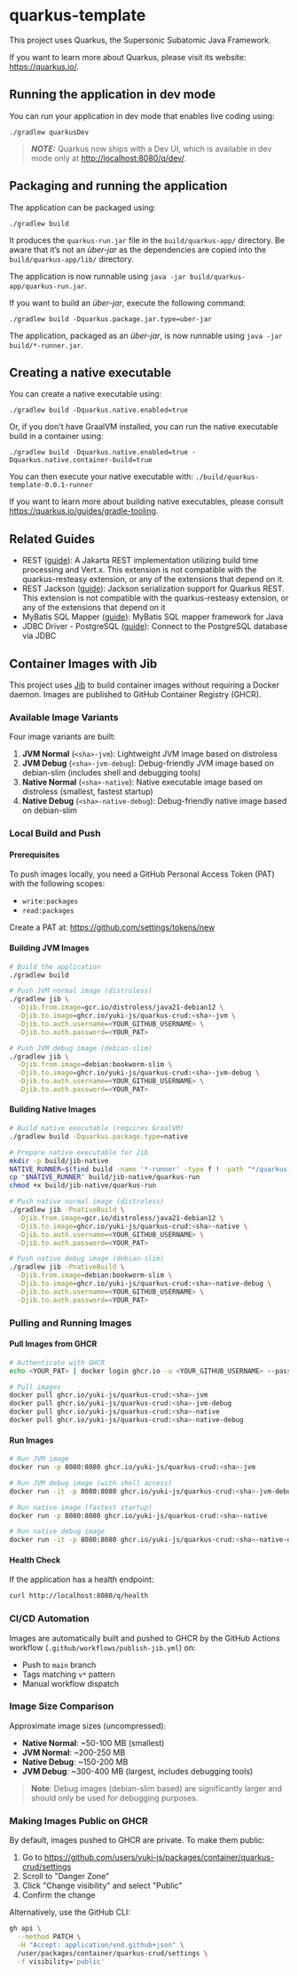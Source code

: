 # quarkus-template

This project uses Quarkus, the Supersonic Subatomic Java Framework.

If you want to learn more about Quarkus, please visit its website: <https://quarkus.io/>.

## Running the application in dev mode

You can run your application in dev mode that enables live coding using:

```shell script
./gradlew quarkusDev
```

> **_NOTE:_**  Quarkus now ships with a Dev UI, which is available in dev mode only at <http://localhost:8080/q/dev/>.

## Packaging and running the application

The application can be packaged using:

```shell script
./gradlew build
```

It produces the `quarkus-run.jar` file in the `build/quarkus-app/` directory.
Be aware that it’s not an _über-jar_ as the dependencies are copied into the `build/quarkus-app/lib/` directory.

The application is now runnable using `java -jar build/quarkus-app/quarkus-run.jar`.

If you want to build an _über-jar_, execute the following command:

```shell script
./gradlew build -Dquarkus.package.jar.type=uber-jar
```

The application, packaged as an _über-jar_, is now runnable using `java -jar build/*-runner.jar`.

## Creating a native executable

You can create a native executable using:

```shell script
./gradlew build -Dquarkus.native.enabled=true
```

Or, if you don't have GraalVM installed, you can run the native executable build in a container using:

```shell script
./gradlew build -Dquarkus.native.enabled=true -Dquarkus.native.container-build=true
```

You can then execute your native executable with: `./build/quarkus-template-0.0.1-runner`

If you want to learn more about building native executables, please consult <https://quarkus.io/guides/gradle-tooling>.

## Related Guides

- REST ([guide](https://quarkus.io/guides/rest)): A Jakarta REST implementation utilizing build time processing and Vert.x. This extension is not compatible with the quarkus-resteasy extension, or any of the extensions that depend on it.
- REST Jackson ([guide](https://quarkus.io/guides/rest#json-serialisation)): Jackson serialization support for Quarkus REST. This extension is not compatible with the quarkus-resteasy extension, or any of the extensions that depend on it
- MyBatis SQL Mapper ([guide](https://quarkiverse.github.io/quarkiverse-docs/quarkus-mybatis/dev/index.html)): MyBatis SQL mapper framework for Java
- JDBC Driver - PostgreSQL ([guide](https://quarkus.io/guides/datasource)): Connect to the PostgreSQL database via JDBC

## Container Images with Jib

This project uses [Jib](https://github.com/GoogleContainerTools/jib) to build container images without requiring a Docker daemon. Images are published to GitHub Container Registry (GHCR).

### Available Image Variants

Four image variants are built:

1. **JVM Normal** (`<sha>-jvm`): Lightweight JVM image based on distroless
2. **JVM Debug** (`<sha>-jvm-debug`): Debug-friendly JVM image based on debian-slim (includes shell and debugging tools)
3. **Native Normal** (`<sha>-native`): Native executable image based on distroless (smallest, fastest startup)
4. **Native Debug** (`<sha>-native-debug`): Debug-friendly native image based on debian-slim

### Local Build and Push

#### Prerequisites

To push images locally, you need a GitHub Personal Access Token (PAT) with the following scopes:
- `write:packages`
- `read:packages`

Create a PAT at: https://github.com/settings/tokens/new

#### Building JVM Images

```bash
# Build the application
./gradlew build

# Push JVM normal image (distroless)
./gradlew jib \
  -Djib.from.image=gcr.io/distroless/java21-debian12 \
  -Djib.to.image=ghcr.io/yuki-js/quarkus-crud:<sha>-jvm \
  -Djib.to.auth.username=<YOUR_GITHUB_USERNAME> \
  -Djib.to.auth.password=<YOUR_PAT>

# Push JVM debug image (debian-slim)
./gradlew jib \
  -Djib.from.image=debian:bookworm-slim \
  -Djib.to.image=ghcr.io/yuki-js/quarkus-crud:<sha>-jvm-debug \
  -Djib.to.auth.username=<YOUR_GITHUB_USERNAME> \
  -Djib.to.auth.password=<YOUR_PAT>
```

#### Building Native Images

```bash
# Build native executable (requires GraalVM)
./gradlew build -Dquarkus.package.type=native

# Prepare native executable for Jib
mkdir -p build/jib-native
NATIVE_RUNNER=$(find build -name '*-runner' -type f ! -path "*/quarkus-app/*" | head -n 1)
cp "$NATIVE_RUNNER" build/jib-native/quarkus-run
chmod +x build/jib-native/quarkus-run

# Push native normal image (distroless)
./gradlew jib -PnativeBuild \
  -Djib.from.image=gcr.io/distroless/java21-debian12 \
  -Djib.to.image=ghcr.io/yuki-js/quarkus-crud:<sha>-native \
  -Djib.to.auth.username=<YOUR_GITHUB_USERNAME> \
  -Djib.to.auth.password=<YOUR_PAT>

# Push native debug image (debian-slim)
./gradlew jib -PnativeBuild \
  -Djib.from.image=debian:bookworm-slim \
  -Djib.to.image=ghcr.io/yuki-js/quarkus-crud:<sha>-native-debug \
  -Djib.to.auth.username=<YOUR_GITHUB_USERNAME> \
  -Djib.to.auth.password=<YOUR_PAT>
```

### Pulling and Running Images

#### Pull Images from GHCR

```bash
# Authenticate with GHCR
echo <YOUR_PAT> | docker login ghcr.io -u <YOUR_GITHUB_USERNAME> --password-stdin

# Pull images
docker pull ghcr.io/yuki-js/quarkus-crud:<sha>-jvm
docker pull ghcr.io/yuki-js/quarkus-crud:<sha>-jvm-debug
docker pull ghcr.io/yuki-js/quarkus-crud:<sha>-native
docker pull ghcr.io/yuki-js/quarkus-crud:<sha>-native-debug
```

#### Run Images

```bash
# Run JVM image
docker run -p 8080:8080 ghcr.io/yuki-js/quarkus-crud:<sha>-jvm

# Run JVM debug image (with shell access)
docker run -it -p 8080:8080 ghcr.io/yuki-js/quarkus-crud:<sha>-jvm-debug

# Run native image (fastest startup)
docker run -p 8080:8080 ghcr.io/yuki-js/quarkus-crud:<sha>-native

# Run native debug image
docker run -it -p 8080:8080 ghcr.io/yuki-js/quarkus-crud:<sha>-native-debug
```

#### Health Check

If the application has a health endpoint:

```bash
curl http://localhost:8080/q/health
```

### CI/CD Automation

Images are automatically built and pushed to GHCR by the GitHub Actions workflow (`.github/workflows/publish-jib.yml`) on:
- Push to `main` branch
- Tags matching `v*` pattern
- Manual workflow dispatch

### Image Size Comparison

Approximate image sizes (uncompressed):
- **Native Normal**: ~50-100 MB (smallest)
- **JVM Normal**: ~200-250 MB
- **Native Debug**: ~150-200 MB
- **JVM Debug**: ~300-400 MB (largest, includes debugging tools)

> **Note**: Debug images (debian-slim based) are significantly larger and should only be used for debugging purposes.

### Making Images Public on GHCR

By default, images pushed to GHCR are private. To make them public:

1. Go to https://github.com/users/yuki-js/packages/container/quarkus-crud/settings
2. Scroll to "Danger Zone"
3. Click "Change visibility" and select "Public"
4. Confirm the change

Alternatively, use the GitHub CLI:

```bash
gh api \
  --method PATCH \
  -H "Accept: application/vnd.github+json" \
  /user/packages/container/quarkus-crud/settings \
  -f visibility='public'
```
